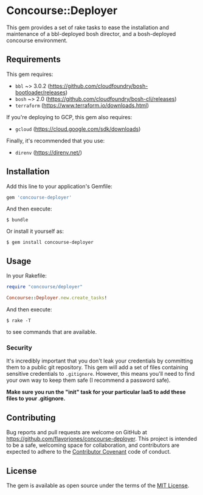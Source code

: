 # Concourse::Deployer

This gem provides a set of rake tasks to ease the installation and maintenance of a bbl-deployed bosh director, and a bosh-deployed concourse environment.


## Requirements

This gem requires:

* `bbl` ~> 3.0.2 (https://github.com/cloudfoundry/bosh-bootloader/releases)
* `bosh` ~> 2.0 (https://github.com/cloudfoundry/bosh-cli/releases)
* `terraform` (https://www.terraform.io/downloads.html)

If you're deploying to GCP, this gem also requires:

* `gcloud` (https://cloud.google.com/sdk/downloads)

Finally, it's recommended that you use:

* `direnv` (https://direnv.net/)


## Installation

Add this line to your application's Gemfile:

```ruby
gem 'concourse-deployer'
```

And then execute:

    $ bundle

Or install it yourself as:

    $ gem install concourse-deployer


## Usage

In your Rakefile:

``` ruby
require "concourse/deployer"

Concourse::Deployer.new.create_tasks!
```

And then execute:

    $ rake -T

to see commands that are available.


### Security

It's incredibly important that you don't leak your credentials by committing them to a public git repository. This gem will add a set of files containing sensitive credentials to `.gitignore`. However, this means you'll need to find your own way to keep them safe (I recommend a password safe).

__Make sure you run the "init" task for your particular IaaS to add these files to your .gitignore.__


## Contributing

Bug reports and pull requests are welcome on GitHub at https://github.com/flavorjones/concourse-deployer. This project is intended to be a safe, welcoming space for collaboration, and contributors are expected to adhere to the [Contributor Covenant](http://contributor-covenant.org) code of conduct.


## License

The gem is available as open source under the terms of the [MIT License](http://opensource.org/licenses/MIT).

